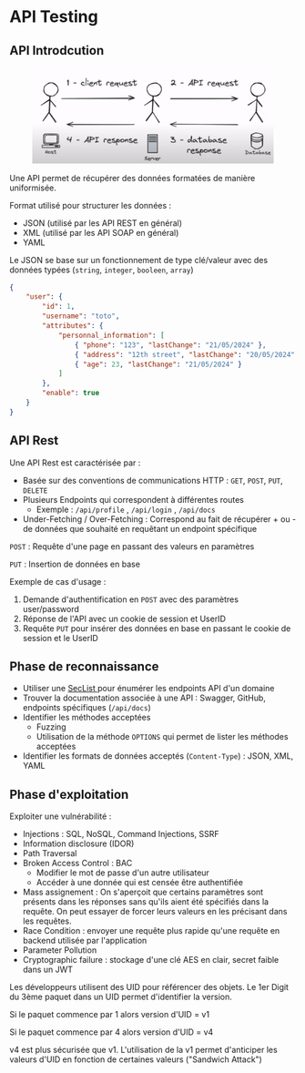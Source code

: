 # API Testing

## API Introdcution

<figure><img src="../.gitbook/assets/image (3).png" alt=""><figcaption></figcaption></figure>

Une API permet de récupérer des données formatées de manière uniformisée.

Format utilisé pour structurer les données :&#x20;

* JSON (utilisé par les API REST en général)
* XML (utilisé par les API SOAP en général)
* YAML

Le JSON se base sur un fonctionnement de type clé/valeur avec des données typées (`string`, `integer`, `booleen`, `array`)

```json
{
    "user": {
        "id": 1,
        "username": "toto",
        "attributes": {
            "personnal_information": [
                { "phone": "123", "lastChange": "21/05/2024" },
                { "address": "12th street", "lastChange": "20/05/2024" },
                { "age": 23, "lastChange": "21/05/2024" }
            ]
        },
        "enable": true
    }
}
```

## API Rest

Une API Rest est caractérisée par :

* Basée sur des conventions de communications HTTP : `GET`, `POST`, `PUT`, `DELETE`
* Plusieurs Endpoints qui correspondent à différentes routes
  * Exemple : `/api/profile` , `/api/login` , `/api/docs`
* Under-Fetching / Over-Fetching : Correspond au fait de récupérer + ou - de données que souhaité en requêtant un endpoint spécifique

`POST` : Requête d'une page en passant des valeurs en paramètres

`PUT` : Insertion de données en base

Exemple de cas d'usage :

1. Demande d'authentification en `POST` avec des paramètres user/password
2. Réponse de l'API avec un cookie de session et UserID
3. Requête `PUT` pour insérer des données en base en passant le cookie de session et le UserID

## Phase de reconnaissance

* Utiliser une [SecList ](https://github.com/danielmiessler/SecLists/blob/master/Discovery/Web-Content/api/api-endpoints.txt)pour énumérer les endpoints API d'un domaine&#x20;
* Trouver la documentation associée à une API : Swagger, GitHub, endpoints spécifiques (`/api/docs`)
* Identifier les méthodes acceptées
  * Fuzzing
  * Utilisation de la méthode `OPTIONS` qui permet de lister les méthodes acceptées
* Identifier les formats de données acceptés (`Content-Type`) : JSON, XML, YAML

## Phase d'exploitation

Exploiter une vulnérabilité :

* Injections : SQL, NoSQL, Command Injections, SSRF
* Information disclosure (IDOR)
* Path Traversal
* Broken Access Control : BAC
  * Modifier le mot de passe d'un autre utilisateur
  * Accéder à une donnée qui est censée être authentifiée
* Mass assignement : On s'aperçoit que certains paramètres sont présents dans les réponses sans qu'ils aient été spécifiés dans la requête. On peut essayer de forcer leurs valeurs en les précisant dans les requêtes.
* Race Condition : envoyer une requête plus rapide qu'une requête en backend utilisée par l'application
* Parameter Pollution&#x20;
* Cryptographic failure : stockage d'une clé AES en clair, secret faible dans un JWT

Les développeurs utilisent des UID pour référencer des objets. Le 1er Digit du 3ème paquet dans un UID permet d'identifier la version.

Si le paquet commence par 1 alors version d'UID = v1

Si le paquet commence par 4 alors version d'UID = v4

v4 est plus sécurisée que v1. L'utilisation de la v1 permet d'anticiper les valeurs d'UID en fonction de certaines valeurs ("Sandwich Attack")
